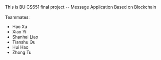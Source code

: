 This is BU CS651 final project -- Message Application Based on Blockchain <br>
<br>
Teammates:

 * Hao Xu
 * Xiao Yi
 * Shanhai Liao
 * Tianshu Qu
 * Hui Hao 
 * Zhong Tu

